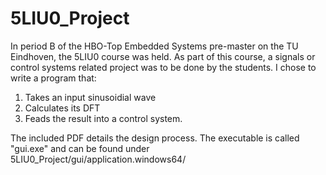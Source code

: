 # 5LIU0_Project
In period B of the HBO-Top Embedded Systems pre-master on the TU Eindhoven, the 5LIU0 course was held.
As part of this course, a signals or control systems related project was to be done by the students.
I chose to write a program that:
1. Takes an input sinusoidial wave 
2. Calculates its DFT 
3. Feads the result into a control system.

The included PDF details the design process.
The executable is called "gui.exe" and can be found under 5LIU0_Project/gui/application.windows64/
